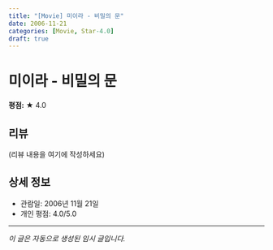 ```yaml
---
title: "[Movie] 미이라 - 비밀의 문"
date: 2006-11-21
categories: [Movie, Star-4.0]
draft: true
---
```


# 미이라 - 비밀의 문

**평점:** ★ 4.0

## 리뷰

(리뷰 내용을 여기에 작성하세요)

## 상세 정보

- 관람일: 2006년 11월 21일
- 개인 평점: 4.0/5.0

---

*이 글은 자동으로 생성된 임시 글입니다.*
